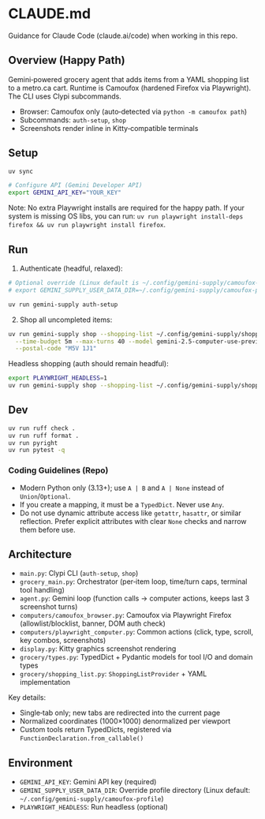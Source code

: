 # CLAUDE.md

Guidance for Claude Code (claude.ai/code) when working in this repo.

## Overview (Happy Path)

Gemini‑powered grocery agent that adds items from a YAML shopping list to a metro.ca cart. Runtime is Camoufox (hardened Firefox via Playwright). The CLI uses Clypi subcommands.

- Browser: Camoufox only (auto‑detected via `python -m camoufox path`)
- Subcommands: `auth-setup`, `shop`
- Screenshots render inline in Kitty‑compatible terminals

## Setup

```bash
uv sync

# Configure API (Gemini Developer API)
export GEMINI_API_KEY="YOUR_KEY"
```

Note: No extra Playwright installs are required for the happy path. If your system is missing OS libs, you can run: `uv run playwright install-deps firefox && uv run playwright install firefox`.

## Run

1) Authenticate (headful, relaxed):
```bash
# Optional override (Linux default is ~/.config/gemini-supply/camoufox-profile)
# export GEMINI_SUPPLY_USER_DATA_DIR=~/.config/gemini-supply/camoufox-profile

uv run gemini-supply auth-setup
```

2) Shop all uncompleted items:
```bash
uv run gemini-supply shop --shopping-list ~/.config/gemini-supply/shopping_list.yaml \
  --time-budget 5m --max-turns 40 --model gemini-2.5-computer-use-preview-10-2025 \
  --postal-code "M5V 1J1"
```

Headless shopping (auth should remain headful):
```bash
export PLAYWRIGHT_HEADLESS=1
uv run gemini-supply shop --shopping-list ~/.config/gemini-supply/shopping_list.yaml --postal-code "M5V 1J1"
```

## Dev

```bash
uv run ruff check .
uv run ruff format .
uv run pyright
uv run pytest -q
```

### Coding Guidelines (Repo)

- Modern Python only (3.13+); use `A | B` and `A | None` instead of `Union`/`Optional`.
- If you create a mapping, it must be a `TypedDict`. Never use `Any`.
- Do not use dynamic attribute access like `getattr`, `hasattr`, or similar reflection. Prefer explicit attributes with clear `None` checks and narrow them before use.

## Architecture

- `main.py`: Clypi CLI (`auth-setup`, `shop`)
- `grocery_main.py`: Orchestrator (per‑item loop, time/turn caps, terminal tool handling)
- `agent.py`: Gemini loop (function calls → computer actions, keeps last 3 screenshot turns)
- `computers/camoufox_browser.py`: Camoufox via Playwright Firefox (allowlist/blocklist, banner, DOM auth check)
- `computers/playwright_computer.py`: Common actions (click, type, scroll, key combos, screenshots)
- `display.py`: Kitty graphics screenshot rendering
- `grocery/types.py`: TypedDict + Pydantic models for tool I/O and domain types
- `grocery/shopping_list.py`: `ShoppingListProvider` + YAML implementation

Key details:
- Single‑tab only; new tabs are redirected into the current page
- Normalized coordinates (1000×1000) denormalized per viewport
- Custom tools return TypedDicts, registered via `FunctionDeclaration.from_callable()`
  

## Environment

- `GEMINI_API_KEY`: Gemini API key (required)
- `GEMINI_SUPPLY_USER_DATA_DIR`: Override profile directory (Linux default: `~/.config/gemini-supply/camoufox-profile`)
- `PLAYWRIGHT_HEADLESS`: Run headless (optional)
